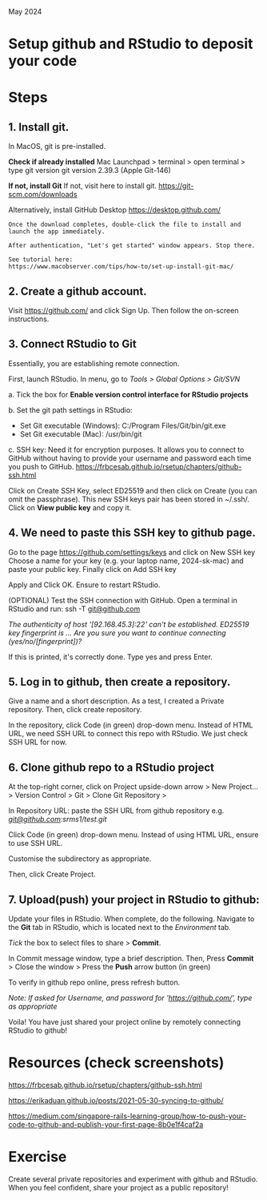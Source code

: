 May 2024

# Setup github and RStudio to deposit your code

# Steps
## 1. Install git.
In MacOS, git is pre-installed.

**Check if already installed**
Mac Launchpad > terminal > open terminal > type git version
git version 2.39.3 (Apple Git-146)

**If not, install Git**
If not, visit here to install git.
https://git-scm.com/downloads

Alternatively, install GitHub Desktop
https://desktop.github.com/
```
Once the download completes, double-click the file to install and launch the app immediately.

After authentication, "Let's get started" window appears. Stop there.

See tutorial here:
https://www.macobserver.com/tips/how-to/set-up-install-git-mac/
```

## 2. Create a github account.
Visit https://github.com/ and click Sign Up.
Then follow the on-screen instructions. 

## 3. Connect RStudio to Git
Essentially, you are establishing remote connection.

First, launch RStudio.
In menu, go to *Tools  > Global Options > Git/SVN*

a. Tick the box for **Enable version control interface for RStudio projects**

b. Set the git path settings in RStudio:
- Set Git executable (Windows):
  C:/Program Files/Git/bin/git.exe
- Set Git executable (Mac):
  /usr/bin/git

c. SSH key:
Need it for encryption purposes.
It allows you to connect to GitHub without having to provide your username and password each time you push to GitHub.
https://frbcesab.github.io/rsetup/chapters/github-ssh.html

Click on Create SSH Key, select ED25519 and then click on Create (you can omit the passphrase). This new SSH keys pair has been stored in ~/.ssh/.
Click on **View public key** and copy it.

## 4. We need to paste this SSH key to github page.
Go to the page https://github.com/settings/keys and click on New SSH key Choose a name for your key (e.g. your laptop name, 2024-sk-mac) and paste your public key. Finally click on Add SSH key

Apply and Click OK. Ensure to restart RStudio.

(OPTIONAL) Test the SSH connection with GitHub.
Open a terminal in RStudio and run:
ssh -T git@github.com

*The authenticity of host '[92.168.45.3]:22' can't be established.
ED25519 key fingerprint is ...
Are you sure you want to continue connecting (yes/no/[fingerprint])?*


If this is printed, it's correctly done.  Type yes and press Enter.


## 5. Log in to github, then create a repository.
Give a name and a short description.
As a test, I created a Private repository.
Then, click create repository.

In the repository, click Code (in green) drop-down menu.
Instead of HTML URL, we need SSH URL to connect this repo with RStudio. We just check SSH URL for now.

## 6. Clone github repo to a RStudio project
At the top-right corner, click on Project upside-down arrow > New Project... > Version Control > Git >
 Clone Git Repository >

 In Repository URL:
 paste the SSH URL from github repository
   e.g. *git@github.com:srms1/test.git*

Click Code (in green) drop-down menu.
Instead of using HTML URL, ensure to use SSH URL.

Customise the subdirectory as appropriate.

Then, click Create Project.

## 7. Upload(push) your project in RStudio to github:
Update your files in RStudio. When complete, do the following.
Navigate to the **Git** tab in RStudio, which is located next to the *Environment* tab.

*Tick* the box to select files to share > **Commit**. 

In Commit message window, type a brief description.
Then, Press **Commit** > Close the window >
Press the **Push** arrow button (in green)

To verify in github repo online, press refresh button.

*Note: If asked for Username, and password for 'https://github.com/', type as appropriate*

Voila! You have just shared your project online by remotely connecting RStudio to github!

# Resources (check screenshots)
https://frbcesab.github.io/rsetup/chapters/github-ssh.html

https://erikaduan.github.io/posts/2021-05-30-syncing-to-github/

https://medium.com/singapore-rails-learning-group/how-to-push-your-code-to-github-and-publish-your-first-page-8b0e1f4caf2a

# Exercise
Create several private repositories and experiment with github and RStudio. When you feel confident, share your project as a public repository!